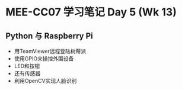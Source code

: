 # MEE-CC07 学习笔记 Day 5 (Wk 13)

## Python 与 Raspberry Pi

- 用TeamViewer远程登陆树莓派
- 使用GPIO来操控外围设备
- LED和按钮
- 还有传感器
- 利用OpenCV实现人脸识别